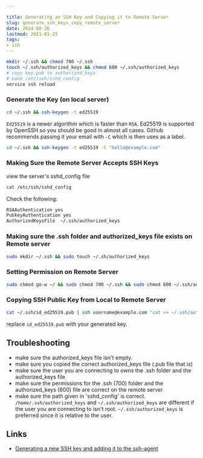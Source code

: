 ```yaml
---

title: Generating an SSH Key and Copying it to Remote Server
slug: generate_ssh_keys_copy_remote_server
date: 2014-08-26
lastmod: 2021-01-25
tags: 
- ssh
---
```



```bash
mkdir ~/.ssh && chmod 700 ~/.ssh
touch ~/.ssh/authorized_keys && chmod 600 ~/.ssh/authorized_keys
# copy key.pub to authorized_keys
# nano /etc/ssh/sshd_config
service ssh reload
```

### Generate the Key (on local server)

```bash
cd ~/.ssh && ssh-keygen -t ed25519
```

`Ed25519` is a newer algorithm which is faster than `RSA`. Ed25519 is supported by OpenSSH so you should be good in almost all cases. Github recommends passing it your email with `-C` which is then uses as a label.

```bash
cd ~/.ssh && ssh-keygen -t ed25519 -C "hello@example.com"
```

### Making Sure the Remote Server Accepts SSH Keys
view the server's sshd_config file

```bash
cat /etc/ssh/sshd_config
```

Check the following:

```bash
RSAAuthentication yes
PubkeyAuthentication yes
AuthorizedKeysFile	~/.ssh/authorized_keys
```

### Making sure the .ssh folder and authorized_keys file exists on Remote server

```bash
sudo mkdir ~/.ssh && sudo touch ~/.sh/authorized_keys
```

### Setting Permission on Remote Server 

```bash
sudo chmod go-w ~/ && sudo chmod 700 ~/.ssh && sudo chmod 600 ~/.ssh/authorized_keys
```

### Copying SSH Public Key from Local to Remote Server

```bash
cat ~/.ssh/id_ed25519.pub | ssh username@example.com "cat >> ~/.ssh/authorized_keys"
```

replace `id_ed25519.pub` with your generated key.


Troubleshooting
---

- make sure the authorized_keys file isn't empty. 
- make sure you copied the correct authorized_keys file (.pub file that is)
- make sure the user you are connecting to owns the .ssh folder and the authorized_keys file
- make sure the permissions for the .ssh (700) folder and the authorized_keys (600) file are correct on the remote server
- make sure the path given in 'sshd_config' is correct. `/home/.ssh/authorized_keys` and `~/.ssh/authorized_keys` are different if the user you are connecting to isn't root. `~/.ssh/authorized_keys` is preferred since it is relative to the user.


Links
---

- [Generating a new SSH key and adding it to the ssh-agent](https://docs.github.com/en/github/authenticating-to-github/generating-a-new-ssh-key-and-adding-it-to-the-ssh-agent)
